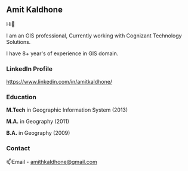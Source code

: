 ## Amit Kaldhone
Hi👋

I am an GIS professional, Currently working with Cognizant Technology Solutions.

I have 8+ year's of experience in GIS domain.

### LinkedIn Profile
https://www.linkedin.com/in/amitkaldhone/

### Education
**M.Tech** in Geographic Information System (2013)

**M.A.** in Geography (2011)

**B.A.** in Geography (2009)

### Contact
📫Email - amithkaldhone@gmail.com

<!---
amithkaldhone/amithkaldhone is a ✨ special ✨ repository because its `README.md` (this file) appears on your GitHub profile.
You can click the Preview link to take a look at your changes.
--->
